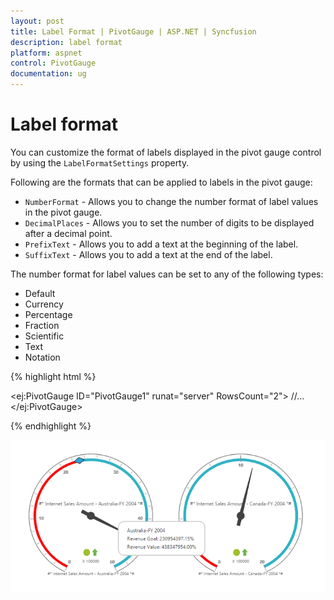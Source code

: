 ```yaml
---
layout: post
title: Label Format | PivotGauge | ASP.NET | Syncfusion
description: label format
platform: aspnet
control: PivotGauge
documentation: ug
---
```


# Label format

You can customize the format of labels displayed in the pivot gauge control by using the `LabelFormatSettings` property.

Following are the formats that can be applied to labels in the pivot gauge:

* `NumberFormat`  - Allows you to change the number format of label values in the pivot gauge.
* `DecimalPlaces` - Allows you to set the number of digits to be displayed after a decimal point.
* `PrefixText`  - Allows you to add a text at the beginning of the label.
* `SuffixText` - Allows you to add a text at the end of the label.

The number format for label values can be set to any of the following types:

* Default	
* Currency
* Percentage
* Fraction
* Scientific
* Text
* Notation

{% highlight html %}

<ej:PivotGauge ID="PivotGauge1" runat="server" RowsCount="2">
 	//...
   <LabelFormatSettings NumberFormat="Percentage" DecimalPlaces="2" PrefixText="#*" SuffixText="*#" />
</ej:PivotGauge>

{% endhighlight %}

![](Label-Format_images/labelformat.png) 
